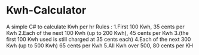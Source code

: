 # Kwh-Calculator
A simple C# to calculate Kwh per hr
Rules :
1.First 100 Kwh,                                        35 cents per Kwh
2.Each of the next 100 Kwh (up to 200 Kwh),             45 cents per Kwh
3.(the first 100 Kwh used is still charged at 35 cents each)
4.Each of the next 300 Kwh (up to 500 Kwh)              65 cents per Kwh
5.All Kwh over 500,                                     80 cents per KH
